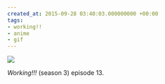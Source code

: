 ```yaml
---
created_at: 2015-09-28 03:40:03.000000000 +00:00
tags:
- working!!
- anime
- gif
---
```


![](/blog/media/tumblr_nvdbirDsVx1qim2zwo1_500.gif)

*Working!!!* (season 3) episode 13.
